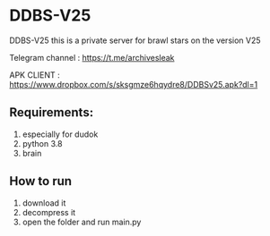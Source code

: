# DDBS-V25
DDBS-V25 this is a private server for brawl stars on the version V25

Telegram channel : https://t.me/archivesleak

APK CLIENT : https://www.dropbox.com/s/sksgmze6hqydre8/DDBSv25.apk?dl=1

## Requirements: ##
1. especially for dudok
2. python 3.8
3. brain

## How to run ##
1. download it 
2. decompress it
3. open the folder and run main.py






